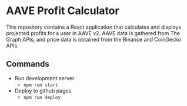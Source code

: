 # AAVE Profit Calculator

This repository contains a React application that calculates and displays projected profits for a user in AAVE v2.  AAVE data is gathered from The Graph APIs, and price data is obtained from the Binance and CoinGecko APIs.


## Commands
- Run development server
  - `npm run start`
- Deploy to github pages
  - `npm run deploy`